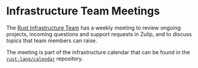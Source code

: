 # Infrastructure Team Meetings

The [Rust Infrastructure Team] has a weekly meeting to review ongoing projects,
incoming questions and support requests in Zulip, and to discuss topics that
team members can raise.

The meeting is part of the infrastructure calendar that can be found in the
[`rust-lang/calendar`][calendar] repository.

[calendar]: https://github.com/rust-lang/calendar
[rust infrastructure team]: https://www.rust-lang.org/governance/teams/infra

